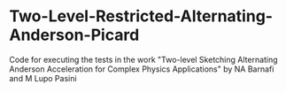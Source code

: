 # Two-Level-Restricted-Alternating-Anderson-Picard
Code for executing the tests in the work "Two-level Sketching Alternating Anderson Acceleration for Complex Physics Applications" by NA Barnafi and M Lupo Pasini
